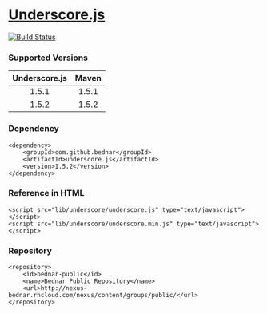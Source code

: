 [Underscore.js](http://underscorejs.org)
======
[![Build Status](https://api.travis-ci.org/bednar/Underscore.js.png?branch=master)](https://travis-ci.org/bednar/Underscore.js)

### Supported Versions

|   Underscore.js  |   Maven   |
|:----------------:|:---------:|
|       1.5.1      |   1.5.1   |
|       1.5.2      |   1.5.2    |


### Dependency

    <dependency>
        <groupId>com.github.bednar</groupId>
        <artifactId>underscore.js</artifactId>
        <version>1.5.2</version>
    </dependency>

### Reference in HTML

    <script src="lib/underscore/underscore.js" type="text/javascript"></script>
    <script src="lib/underscore/underscore.min.js" type="text/javascript"></script>
    
### Repository

    <repository>
        <id>bednar-public</id>
        <name>Bednar Public Repository</name>
        <url>http://nexus-bednar.rhcloud.com/nexus/content/groups/public/</url>
    </repository>
